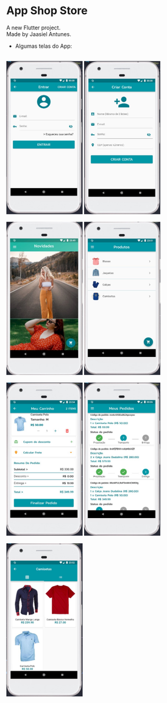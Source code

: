 # App Shop Store

A new Flutter project. <br>
Made by Jaasiel Antunes.

- Algumas telas do App:

<br>

<div>
    <img width="200" height="400" src="images/login.jpg">
    <img width="200" height="400" src="images/cadastro.jpg">
</div>

<br>

<div>
    <img width="200" height="400" src="images/home.jpg">
    <img width="200" height="400" src="images/produtos.jpg">
</div>

<br>

<div>
    <img width="200" height="400" src="images/finalizar-pedido.jpg">
    <img width="200" height="400" src="images/meus-pedidos.jpg">
</div>

<br>

<div>
    <img width="200" height="400" src="images/camisas.jpg">
</div>